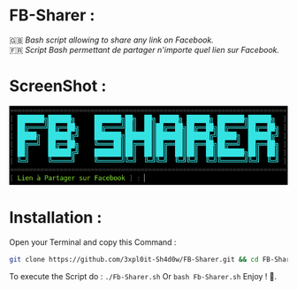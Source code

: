 # FB-Sharer :
🇬🇧 _Bash script allowing to share any link on Facebook._<br>
🇫🇷 _Script Bash permettant de partager n'importe quel lien sur Facebook._
# ScreenShot :
![Screenshot](screenshot.png "Screenshot")
# Installation :
Open your Terminal and copy this Command :
```bash
git clone https://github.com/3xpl0it-Sh4d0w/FB-Sharer.git && cd FB-Sharer && chmod +x FB-Sharer.sh
```
To execute the Script do : ``./Fb-Sharer.sh`` Or ``bash Fb-Sharer.sh`` Enjoy ! 🙂.
